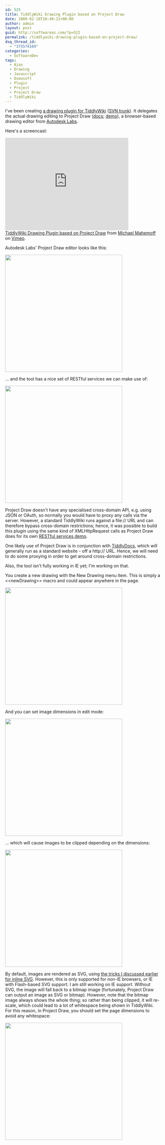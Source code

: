```yaml
---
id: 525
title: TiddlyWiki Drawing Plugin based on Project Draw
date: 2009-02-18T10:49:21+00:00
author: admin
layout: post
guid: http://softwareas.com/?p=522
permalink: /tiddlywiki-drawing-plugin-based-on-project-draw/
dsq_thread_id:
  - "375574169"
categories:
  - SoftwareDev
tags:
  - Ajax
  - Drawing
  - Javascript
  - Osmosoft
  - Plugin
  - Project
  - Project Draw
  - TiddlyWiki
---
```

I've been creating <a href="http://tiddlywiki.mahemoff.com/DrawingPlugin.html">a drawing plugin for TiddlyWiki</a> (<a href="http://trac.tiddlywiki.org/browser/Trunk/contributors/MichaelMahemoff/plugins/DrawingPlugin/DrawingPlugin.js">SVN trunk</a>). It delegates the actual drawing editing to Project Draw (<a href="http://draw.labs.autodesk.com/ADDraw/documentation/topic/com.autodeskdraw.help/docs/help/user_home.html">docs</a>; <a href="http://draw.labs.autodesk.com">demo</a>), a browser-based drawing editor from <a href="http://labs.autodesk.com/">Autodesk Labs</a>.

Here's a screencast:

<object width="400" height="300"><param name="allowfullscreen" value="true" /><param name="allowscriptaccess" value="always" /><param name="movie" value="http://vimeo.com/moogaloop.swf?clip_id=3265891&amp;server=vimeo.com&amp;show_title=1&amp;show_byline=1&amp;show_portrait=0&amp;color=&amp;fullscreen=1" /><embed src="http://vimeo.com/moogaloop.swf?clip_id=3265891&amp;server=vimeo.com&amp;show_title=1&amp;show_byline=1&amp;show_portrait=0&amp;color=&amp;fullscreen=1" type="application/x-shockwave-flash" allowfullscreen="true" allowscriptaccess="always" width="400" height="300"></embed></object><br /><a href="http://vimeo.com/3265891">TiddlyWiki Drawing Plugin based on Project Draw</a> from <a href="http://vimeo.com/user960717">Michael Mahemoff</a> on <a href="http://vimeo.com">Vimeo</a>.

Autodesk Labs' Project Draw editor looks like this:

<img src="http://img.skitch.com/20090218-89wkt8qwf7mx9arffhxyiqni7.jpg" style="width:380px;" />

... and the tool has a nice set of RESTful services we can make use of:

<img src="http://img.skitch.com/20090218-dsxqdji76f79kqwr266gj8pxce.jpg" style="width:380px;" />

Project Draw doesn't have any specialised cross-domain API, e.g. using JSON or OAuth,  so normally you would have to proxy any calls via the server. However, a standard TiddlyWiki runs against a file:// URL and can therefore bypass cross-domain restrictions; hence, it was possible to build this plugin using the same kind of XMLHttpRequest calls as Project Draw does for its own <a href="http://draw.labs.autodesk.com/ADDraw/apitester.html">RESTful services demo</a>.

One likely use of Project Draw is in conjunction with <a href="simonmcmanus.wordpress.com/2008/08/11/offline-is-back-online/ ">TiddlyDocs</a>, which will generally run as a standard website - off a http:// URL. Hence, we will need to do some proxying in order to get around cross-domain restrictions.

Also, the tool isn't fully working in IE yet; I'm working on that.

You create a new drawing with the New Drawing menu item. This is simply a &lt;&lt;newDrawing&gt;&gt; macro and could appear anywhere in the page.

<img src="http://img.skitch.com/20090218-ent9dd6rnqa8q5627f994tunx3.jpg" style="width:380px;" />

And you can set image dimensions in edit mode:

<img src="http://img.skitch.com/20090218-8uyccripgh17616im7gipy4fm5.jpg" style="width:380px;" />

... which will cause images to be clipped depending on the dimensions:

<img src="http://img.skitch.com/20090218-n81aec3ptmgqrw8m5xhuhey64c.jpg" style="width:380px; " />

By default, images are rendered as SVG, using <a href="softwareas.com/inline-svg">the tricks I discussed earlier for inline SVG</a>. However, this is only supported for non-IE browsers, or IE with Flash-based SVG support. I am still working on IE support. Without SVG, the image will fall back to a bitmap image (fortunately, Project Draw can output an image as SVG or bitmap). However, note that the bitmap image always shows the whole thing; so rather than being clipped, it will re-scale, which could lead to a lot of whitespace being shown in TiddlyWiki. For this reason, in Project Draw, you should set the page dimensions to avoid any whitespace:

<img src="http://img.skitch.com/20090218-xi58jq5gqc48j8xbxqmrwb31b8.jpg" style="width:380px; " />